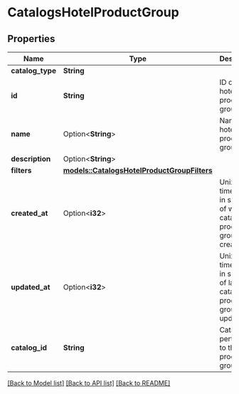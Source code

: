 # CatalogsHotelProductGroup

## Properties

Name | Type | Description | Notes
------------ | ------------- | ------------- | -------------
**catalog_type** | **String** |  | 
**id** | **String** | ID of the hotel product group. | 
**name** | Option<**String**> | Name of hotel product group | [optional]
**description** | Option<**String**> |  | [optional]
**filters** | [**models::CatalogsHotelProductGroupFilters**](CatalogsHotelProductGroupFilters.md) |  | 
**created_at** | Option<**i32**> | Unix timestamp in seconds of when catalog product group was created. | [optional]
**updated_at** | Option<**i32**> | Unix timestamp in seconds of last time catalog product group was updated. | [optional]
**catalog_id** | **String** | Catalog id pertaining to the hotel product group. | 

[[Back to Model list]](../README.md#documentation-for-models) [[Back to API list]](../README.md#documentation-for-api-endpoints) [[Back to README]](../README.md)


